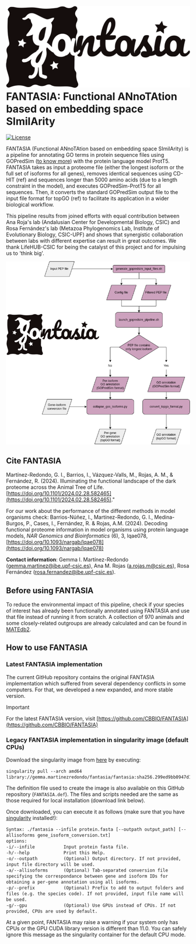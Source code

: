 # ![](Figures/FANTASIA_logo.png) FANTASIA: Functional ANnoTAtion based on embedding space SImilArity

[![License](https://img.shields.io/badge/license-GPLv3-blue.svg)](http://www.gnu.org/licenses/gpl.html)

FANTASIA (Functional ANnoTAtion based on embedding space SImilArity) is a pipeline for annotating GO terms in protein sequence files using GOPredSim ([to know more](https://github.com/Rostlab/goPredSim)) with the protein language model ProtT5. FANTASIA takes as input a proteome file (either the longest isoform or the full set of isoforms for all genes), removes identical sequences using CD-HIT (ref) and sequences longer than 5000 amino acids (due to a length constraint in the model), and executes GOPredSim-ProtT5 for all sequences. Then, it converts the standard GOPredSim output file to the input file format for topGO (ref) to facilitate its application in a wider biological workflow.

This pipeline results from joined efforts with equal contribution between Ana Roja's lab (Andalusian Center for Developmental Biology, CSIC) and Rosa Fernández's lab (Metazoa Phylogenomics Lab, Institute of Evolutionary Biology, CSIC-UPF) and shows that synergistic collaboration between labs with different expertise can result in great outcomes. We thank LifeHUB-CSIC for being the catalyst of this project and for impulsing us to 'think big'.

<img src="Figures/FANTASIA_pipeline.png" />

## Cite FANTASIA
Martínez-Redondo, G. I., Barrios, I., Vázquez-Valls, M., Rojas, A. M., & Fernández, R. (2024). Illuminating the functional landscape of the dark proteome across the Animal Tree of Life. [https://doi.org/10.1101/2024.02.28.582465](https://doi.org/10.1101/2024.02.28.582465)."

For our work about the performance of the different methods in model organisms check: Barrios-Núñez, I., Martínez-Redondo, G. I., Medina-Burgos, P., Cases, I., Fernández, R. & Rojas, A.M. (2024). Decoding functional proteome information in model organisms using protein language models, *NAR Genomics and Bioinformatics* (6), 3, lqae078, [https://doi.org/10.1093/nargab/lqae078](https://doi.org/10.1093/nargab/lqae078)


**Contact information**: Gemma I. Martínez-Redondo ([gemma.martinez@ibe.upf-csic.es](mailto:gemma.martinez@ibe.upf-csic.es)), Ana M. Rojas ([a.rojas.m@csic.es](mailto:a.rojas.m@csic.es)), Rosa Fernández ([rosa.fernandez@ibe.upf-csic.es](mailto:rosa.fernandez@ibe.upf-csic.es)).

## Before using FANTASIA
To reduce the environmental impact of this pipeline, check if your species of interest has already been functionally annotated using FANTASIA and use that file instead of running it from scratch. A collection of 970 animals and some closely-related outgroups are already calculated and can be found in [MATEdb2](https://github.com/MetazoaPhylogenomicsLab/MATEdb2). 

## How to use FANTASIA
### <b>Latest FANTASIA implementation</b>

  The current GitHub repository contains the original FANTASIA implementation which suffered from several dependency conflicts in some computers. For that, we developed a new expanded, and more stable version. 

> [!IMPORTANT]
> For the latest FANTASIA version, visit [https://github.com/CBBIO/FANTASIA](https://github.com/CBBIO/FANTASIA)

### <b>Legacy FANTASIA implementation in singularity image (default CPUs)</b>

  Download the singularity image from [here](https://cloud.sylabs.io/library/gemma.martinezredondo/fantasia/fantasia) by executing:

  ```
  singularity pull --arch amd64 library://gemma.martinezredondo/fantasia/fantasia:sha256.299ed9bb0947d19d58068f1ecef0128b147bbce73f762570b8ba44141d7b5fe6
  ```
  The definition file used to create the image is also available on this GitHub repository (```FANTASIA.def```). The files and scripts needed are the same as those required for local installation (download link below).

  Once downloaded, you can execute it as follows (make sure that you have [singularity](https://docs.sylabs.io/guides/3.0/user-guide/installation.html) installed!):
  </br>
  
  ```
  Syntax: ./fantasia --infile protein.fasta [--outpath output_path] [--allisoforms gene_isoform_conversion.txt]
  options:
  -i/--infile           Input protein fasta file.
  -h/--help             Print this Help.
  -o/--outpath          (Optional) Output directory. If not provided, input file directory will be used.
  -a/--allisoforms      (Optional) Tab-separated conversion file specifying the correspondance between gene and isoform IDs for obtaining a per-gene annotation using all isoforms.
  -p/--prefix           (Optional) Prefix to add to output folders and files (e.g. the species code). If not provided, input file name will be used.
  -g/--gpu              (Optional) Use GPUs instead of CPUs. If not provided, CPUs are used by default.
  ```
  
  At a given point, FANTASIA may raise a warning if your system only has CPUs or the GPU CUDA library version is different than 11.0. You can safely ignore this message as the singularity container for the default CPU mode.
